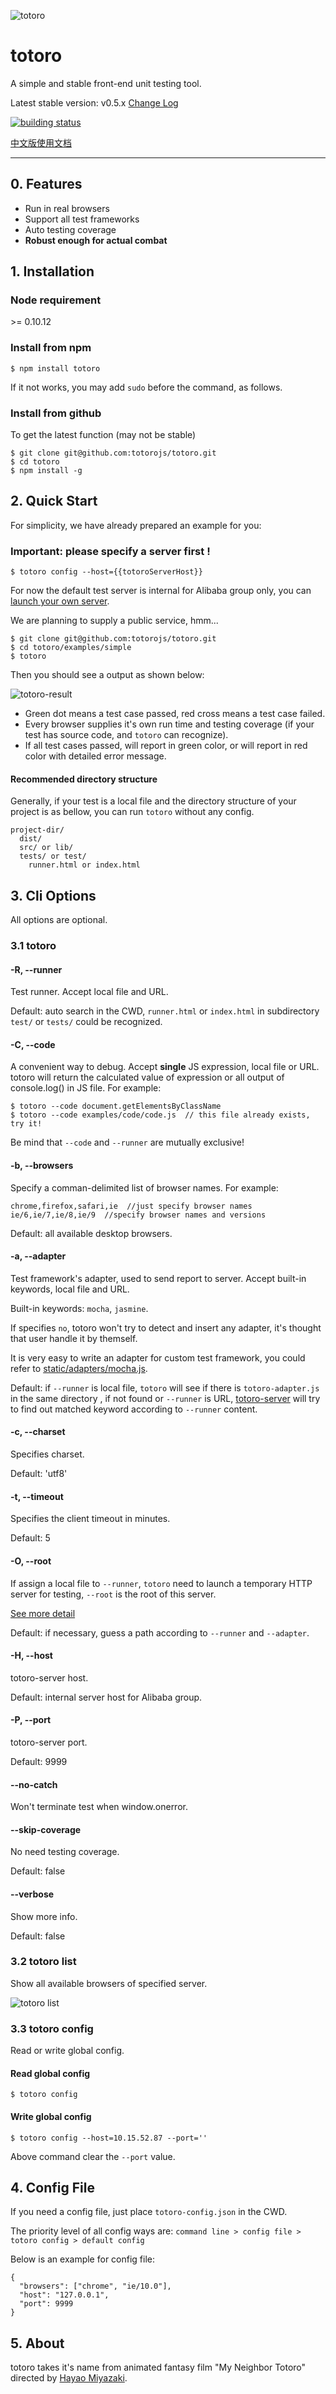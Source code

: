 ![totoro](https://f.cloud.github.com/assets/340282/891339/657d9018-fa54-11e2-9760-6955388fd8fc.jpg)

# totoro

A simple and stable front-end unit testing tool.

Latest stable version: v0.5.x [Change Log](https://github.com/totorojs/totoro/wiki/change-log)

[![building status](https://travis-ci.org/totorojs/totoro.png?branch=master)](https://travis-ci.org/totorojs/totoro)

[中文版使用文档](README.zh.md)

---

## 0. Features

- Run in real browsers
- Support all test frameworks
- Auto testing coverage
- **Robust enough for actual combat**

## 1. Installation

### Node requirement

\>= 0.10.12

### Install from npm

```
$ npm install totoro
```

If it not works, you may add `sudo` before the command, as follows.

### Install from github

To get the latest function (may not be stable)

```
$ git clone git@github.com:totorojs/totoro.git
$ cd totoro
$ npm install -g
```

## 2. Quick Start

For simplicity, we have already prepared an example for you:

### Important: please specify a server first !

```
$ totoro config --host={{totoroServerHost}}
```

For now the default test server is internal for Alibaba group only, you can [launch your own server](https://github.com/totorojs/totoro-server).

We are planning to supply a public service, hmm...

```
$ git clone git@github.com:totorojs/totoro.git
$ cd totoro/examples/simple
$ totoro
```

Then you should see a output as shown below:

![totoro-result](https://f.cloud.github.com/assets/340282/891944/7c099544-fa71-11e2-828b-5da8c0566834.png)

- Green dot means a test case passed, red cross means a test case failed.
- Every browser supplies it's own run time and testing coverage (if your test has source code, and `totoro` can recognize).
- If all test cases passed, will report in green color, or will report in red color with detailed error message.

#### Recommended directory structure

Generally, if your test is a local file and the directory structure of your project is as bellow, you can run `totoro` without any config.

```
project-dir/
  dist/
  src/ or lib/
  tests/ or test/
    runner.html or index.html
```

## 3. Cli Options

All options are optional.

### 3.1 totoro

#### -R, --runner

Test runner. Accept local file and URL.

Default: auto search in the CWD, `runner.html` or `index.html` in subdirectory `test/` or `tests/` could be recognized.

#### -C, --code

A convenient way to debug. Accept **single** JS expression, local file or URL. totoro will return the calculated value of expression or all output of console.log() in JS file. For example:

```
$ totoro --code document.getElementsByClassName
$ totoro --code examples/code/code.js  // this file already exists, try it!
```

Be mind that `--code` and `--runner` are mutually exclusive!

#### -b, --browsers

Specify a comman-delimited list of browser names. For example:

```
chrome,firefox,safari,ie  //just specify browser names
ie/6,ie/7,ie/8,ie/9  //specify browser names and versions
```

Default: all available desktop browsers.

#### -a, --adapter

Test framework's adapter, used to send report to server. Accept built-in keywords, local file and URL.

Built-in keywords: `mocha`, `jasmine`.

If specifies `no`, totoro won\'t try to detect and insert any adapter, it\'s thought that user handle it by themself.

It is very easy to write an adapter for custom test framework, you could refer to [static/adapters/mocha.js](https://github.com/totorojs/totoro/blob/master/static/adapters/mocha.js).

Default: if `--runner` is local file, `totoro` will see if there is `totoro-adapter.js` in the same directory , if not found or `--runner` is URL, [totoro-server](https://github.com/totorojs/totoro-server) will try to find out matched keyword according to `--runner` content.

#### -c, --charset

Specifies charset.

Default: 'utf8'

#### -t, --timeout

Specifies the client timeout in minutes.

Default: 5

#### -O, --root

If assign a local file to `--runner`, `totoro` need to launch a temporary HTTP server for testing, `--root` is the root of this server.

[See more detail](https://github.com/totorojs/totoro/wiki/root-option)

Default: if necessary, guess a path according to `--runner` and `--adapter`.

#### -H, --host

totoro-server host.

Default: internal server host for Alibaba group.

#### -P, --port

totoro-server port.

Default: 9999

#### --no-catch

Won't terminate test when window.onerror.

#### --skip-coverage

No need testing coverage.

Default: false

#### --verbose

Show more info.

Default: false

### 3.2 totoro list

Show all available browsers of specified server.

![totoro list](https://f.cloud.github.com/assets/340282/892035/ed628190-fa73-11e2-9810-3403502514b2.png)

### 3.3 totoro config

Read or write global config.

#### Read global config

```
$ totoro config
```

#### Write global config

```
$ totoro config --host=10.15.52.87 --port=''
```

Above command clear the `--port` value.

## 4. Config File

If you need a config file, just place `totoro-config.json` in the CWD.

The priority level of all config ways are: `command line > config file > totoro config > default config`

Below is an example for config file:

```
{
  "browsers": ["chrome", "ie/10.0"],
  "host": "127.0.0.1",
  "port": 9999
}
```

## 5. About

totoro takes it's name from animated fantasy film "My Neighbor Totoro" directed by [Hayao Miyazaki](http://en.wikipedia.org/wiki/Hayao_Miyazaki).


